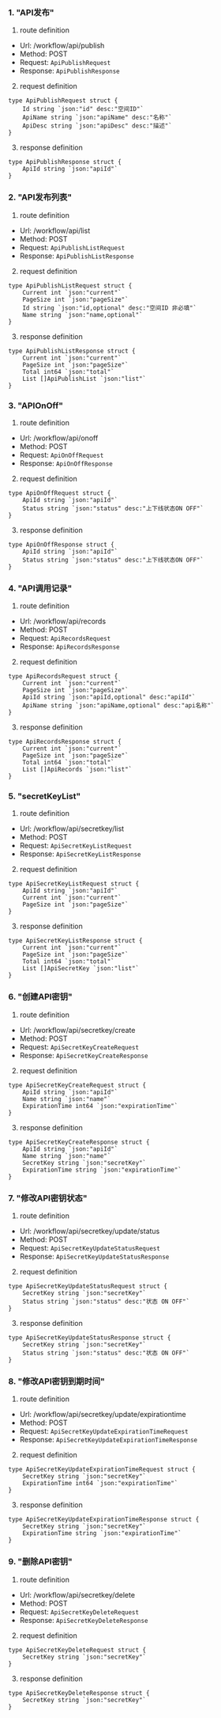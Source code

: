 ### 1. "API发布"

1. route definition

- Url: /workflow/api/publish
- Method: POST
- Request: `ApiPublishRequest`
- Response: `ApiPublishResponse`

2. request definition



```golang
type ApiPublishRequest struct {
	Id string `json:"id" desc:"空间ID"`
	ApiName string `json:"apiName" desc:"名称"`
	ApiDesc string `json:"apiDesc" desc:"描述"`
}
```


3. response definition



```golang
type ApiPublishResponse struct {
	ApiId string `json:"apiId"`
}
```

### 2. "API发布列表"

1. route definition

- Url: /workflow/api/list
- Method: POST
- Request: `ApiPublishListRequest`
- Response: `ApiPublishListResponse`

2. request definition



```golang
type ApiPublishListRequest struct {
	Current int `json:"current"`
	PageSize int `json:"pageSize"`
	Id string `json:"id,optional" desc:"空间ID 非必填"`
	Name string `json:"name,optional"`
}
```


3. response definition



```golang
type ApiPublishListResponse struct {
	Current int `json:"current"`
	PageSize int `json:"pageSize"`
	Total int64 `json:"total"`
	List []ApiPublishList `json:"list"`
}
```

### 3. "APIOnOff"

1. route definition

- Url: /workflow/api/onoff
- Method: POST
- Request: `ApiOnOffRequest`
- Response: `ApiOnOffResponse`

2. request definition



```golang
type ApiOnOffRequest struct {
	ApiId string `json:"apiId"`
	Status string `json:"status" desc:"上下线状态ON OFF"`
}
```


3. response definition



```golang
type ApiOnOffResponse struct {
	ApiId string `json:"apiId"`
	Status string `json:"status" desc:"上下线状态ON OFF"`
}
```

### 4. "API调用记录"

1. route definition

- Url: /workflow/api/records
- Method: POST
- Request: `ApiRecordsRequest`
- Response: `ApiRecordsResponse`

2. request definition



```golang
type ApiRecordsRequest struct {
	Current int `json:"current"`
	PageSize int `json:"pageSize"`
	ApiId string `json:"apiId,optional" desc:"apiId"`
	ApiName string `json:"apiName,optional" desc:"api名称"`
}
```


3. response definition



```golang
type ApiRecordsResponse struct {
	Current int `json:"current"`
	PageSize int `json:"pageSize"`
	Total int64 `json:"total"`
	List []ApiRecords `json:"list"`
}
```

### 5. "secretKeyList"

1. route definition

- Url: /workflow/api/secretkey/list
- Method: POST
- Request: `ApiSecretKeyListRequest`
- Response: `ApiSecretKeyListResponse`

2. request definition



```golang
type ApiSecretKeyListRequest struct {
	ApiId string `json:"apiId"`
	Current int `json:"current"`
	PageSize int `json:"pageSize"`
}
```


3. response definition



```golang
type ApiSecretKeyListResponse struct {
	Current int `json:"current"`
	PageSize int `json:"pageSize"`
	Total int64 `json:"total"`
	List []ApiSecretKey `json:"list"`
}
```

### 6. "创建API密钥"

1. route definition

- Url: /workflow/api/secretkey/create
- Method: POST
- Request: `ApiSecretKeyCreateRequest`
- Response: `ApiSecretKeyCreateResponse`

2. request definition



```golang
type ApiSecretKeyCreateRequest struct {
	ApiId string `json:"apiId"`
	Name string `json:"name"`
	ExpirationTime int64 `json:"expirationTime"`
}
```


3. response definition



```golang
type ApiSecretKeyCreateResponse struct {
	ApiId string `json:"apiId"`
	Name string `json:"name"`
	SecretKey string `json:"secretKey"`
	ExpirationTime string `json:"expirationTime"`
}
```

### 7. "修改API密钥状态"

1. route definition

- Url: /workflow/api/secretkey/update/status
- Method: POST
- Request: `ApiSecretKeyUpdateStatusRequest`
- Response: `ApiSecretKeyUpdateStatusResponse`

2. request definition



```golang
type ApiSecretKeyUpdateStatusRequest struct {
	SecretKey string `json:"secretKey"`
	Status string `json:"status" desc:"状态 ON OFF"`
}
```


3. response definition



```golang
type ApiSecretKeyUpdateStatusResponse struct {
	SecretKey string `json:"secretKey"`
	Status string `json:"status" desc:"状态 ON OFF"`
}
```

### 8. "修改API密钥到期时间"

1. route definition

- Url: /workflow/api/secretkey/update/expirationtime
- Method: POST
- Request: `ApiSecretKeyUpdateExpirationTimeRequest`
- Response: `ApiSecretKeyUpdateExpirationTimeResponse`

2. request definition



```golang
type ApiSecretKeyUpdateExpirationTimeRequest struct {
	SecretKey string `json:"secretKey"`
	ExpirationTime int64 `json:"expirationTime"`
}
```


3. response definition



```golang
type ApiSecretKeyUpdateExpirationTimeResponse struct {
	SecretKey string `json:"secretKey"`
	ExpirationTime string `json:"expirationTime"`
}
```

### 9. "删除API密钥"

1. route definition

- Url: /workflow/api/secretkey/delete
- Method: POST
- Request: `ApiSecretKeyDeleteRequest`
- Response: `ApiSecretKeyDeleteResponse`

2. request definition



```golang
type ApiSecretKeyDeleteRequest struct {
	SecretKey string `json:"secretKey"`
}
```


3. response definition



```golang
type ApiSecretKeyDeleteResponse struct {
	SecretKey string `json:"secretKey"`
}
```

